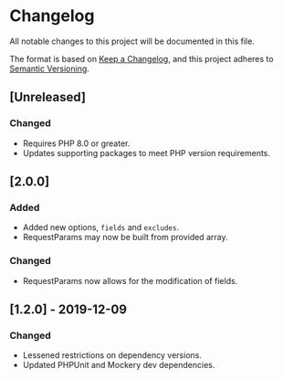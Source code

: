 # Changelog

All notable changes to this project will be documented in this file.

The format is based on [Keep a Changelog](https://keepachangelog.com/en/1.0.0/),
and this project adheres to [Semantic Versioning](https://semver.org/spec/v2.0.0.html).

## [Unreleased]

### Changed

-   Requires PHP 8.0 or greater.
-   Updates supporting packages to meet PHP version requirements.

## [2.0.0]

### Added

-   Added new options, `fields` and `excludes`.
-   RequestParams may now be built from provided array.

### Changed

-   RequestParams now allows for the modification of fields.

## [1.2.0] - 2019-12-09

### Changed

-   Lessened restrictions on dependency versions.
-   Updated PHPUnit and Mockery dev dependencies.
